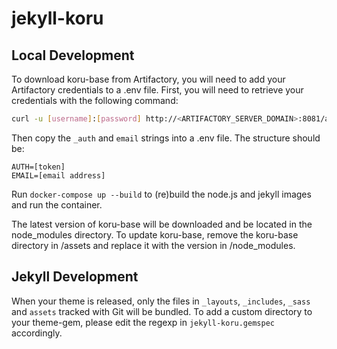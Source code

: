 # jekyll-koru

## Local Development

To download koru-base from Artifactory, you will need to add your Artifactory credentials to a .env file. First, you will need to retrieve your credentials with the following command:

```sh
curl -u [username]:[password] http://<ARTIFACTORY_SERVER_DOMAIN>:8081/artifactory/api/npm/auth
```

Then copy the `_auth` and `email` strings into a .env file. The structure should be:

```
AUTH=[token]
EMAIL=[email address]
```

Run `docker-compose up --build` to (re)build the node.js and jekyll images and run the container.

The latest version of koru-base will be downloaded and be located in the node_modules directory. To update koru-base, remove the koru-base directory in /assets and replace it with the version in /node_modules.

## Jekyll Development

When your theme is released, only the files in `_layouts`, `_includes`, `_sass` and `assets` tracked with Git will be bundled.
To add a custom directory to your theme-gem, please edit the regexp in `jekyll-koru.gemspec` accordingly.


